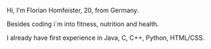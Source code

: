 Hi, I’m Florian Homfeister, 20, from Germany. 

Besides coding i´m into fitness, nutrition and health.

I already have first experience in Java, C, C++, Python, HTML/CSS.
